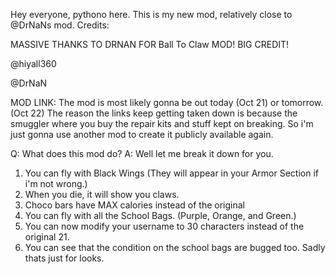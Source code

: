 Hey everyone, pythono here. This is my new mod, relatively close to @DrNaNs mod. 
Credits:

MASSIVE THANKS TO DRNAN FOR Ball To Claw MOD! BIG CREDIT!


@hiyall360

@DrNaN                         

MOD LINK: The mod is most likely gonna be out today (Oct 21) or tomorrow. (Oct 22) The reason the links keep getting taken down is because the smuggler where you buy the repair kits and stuff kept on breaking. So i'm just gonna use another mod to create it publicly available again.

Q: What does this mod do?
A: Well let me break it down for you.

1. You can fly with Black Wings (They will appear in your Armor Section if i'm not wrong.)
2. When you die, it will show you claws.
3. Choco bars have MAX calories instead of the original
4. You can fly with all the School Bags. (Purple, Orange, and Green.)
5. You can now modify your username to 30 characters instead of the original 21.
6. You can see that the condition on the school bags are bugged too. Sadly thats just for looks.
